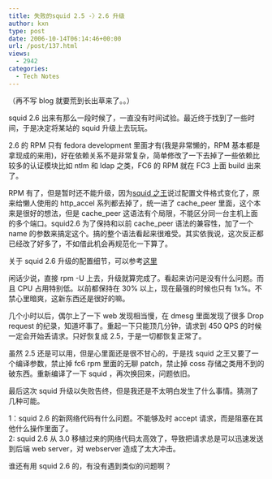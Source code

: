 ```yaml
---
title: 失败的squid 2.5 -〉2.6 升级
author: kxn
type: post
date: 2006-10-14T06:14:46+00:00
url: /post/137.html
views:
  - 2942
categories:
  - Tech Notes
---
```


（再不写 blog 就要荒到长出草来了。。）

squid 2.6 出来有那么一段时候了，一直没有时间试验。最近终于找到了一些时间，于是决定将某站的 squid 升级上去玩玩。

2.6 的 RPM 只有 fedora development 里面才有(我是非常懒的，RPM 基本都是拿现成的来用)，好在依赖关系不是非常复杂，简单修改了一下去掉了一些依赖比较多的认证模块比如 ntlm 和 ldap 之类，FC6 的 RPM 就在 FC3 上面 build 出来了。

RPM 有了，但是暂时还不能升级，因为[squid 之王][1]说过配置文件格式变化了，原来给懒人使用的 http_accel 系列都去掉了，统一进了 cache_peer 里面，这个本来是很好的想法，但是 cache_peer 这语法有个局限，不能区分同一台主机上面的多个端口。squid2.6 为了保持和以前 cache_peer 语法的兼容性，加了一个 name 的参数来搞定这个。搞的整个语法看起来很难受。其实依我说，这次反正都已经改了好多了，不如借此机会再规范化一下算了。

关于 squid 2.6 升级的配置细节，可以参考[这里][2]

闲话少说，直接 rpm -U 上去，升级就算完成了。看起来访问是没有什么问题。而且 CPU 占用特别低。以前都保持在 30% 以上，现在最强的时候也只有 1x%。不禁心里暗爽，这新东西还是很好的嘛。

几个小时以后，偶尔上了一下 web 发现相当慢，在 dmesg 里面发现了很多 Drop request 的纪录，知道坏事了。重起一下只能顶几分钟，请求到 450 QPS 的时候一定会开始丢请求。只好恢复成 2.5，于是一切都恢复正常了。

虽然 2.5 还是可以用，但是心里面还是很不甘心的，于是找 squid 之王又要了一个编译参数，禁止掉 fc6 rpm 里面的无聊 patch，禁止掉 coss 存储之类用不到的破东西。重新编译了一下 squid ，再次换回来，问题依旧。

最后这次 squid 升级以失败告终，但是我还是不太明白发生了什么事情。猜测了几种可能。

1：squid 2.6 的新网络代码有什么问题。不能够及时 accept 请求，而是阻塞在其他什么操作里面了。  
2: squid 2.6 从 3.0 移植过来的网络代码太高效了，导致把请求总是可以迅速发送到后端 web server，对 webserver 造成了太大冲击。

谁还有用 squid 2.6 的，有没有遇到类似的问题啊？

[1]: http://windtear.net
[2]: http://windtear.net/archives/2006/07/18/001034.html
